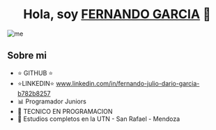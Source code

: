 <div align="center">
<h1 align="center">Hola, soy <a href="FERNANDO GARCIA">FERNANDO GARCIA</a> 👋</h1>
</div>





 ![me](https://user-images.githubusercontent.com/113075299/276998241-9bb3cf16-3892-4f25-90de-e781bfccbddb.jpg)







## Sobre mi 

- ⭐ GITHUB ⭐
- ⭐LINKEDIN⭐ www.linkedin.com/in/fernando-julio-dario-garcia-b782b8257 
- 📊 Programador Juniors 
- 📲 TECNICO EN PROGRAMACION
- 📗 Estudios completos en la UTN - San Rafael - Mendoza
